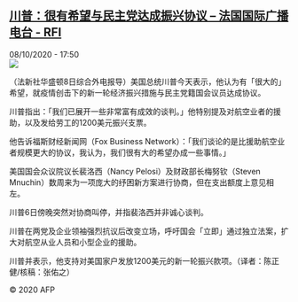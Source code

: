 <!--1602176171000-->
[川普：很有希望与民主党达成振兴协议 – 法国国际广播电台 - RFI](http://www.rfi.fr//cn/contenu/20201008-%E5%B7%9D%E6%99%AE%E5%BE%88%E6%9C%89%E5%B8%8C%E6%9C%9B%E4%B8%8E%E6%B0%91%E4%B8%BB%E5%85%9A%E8%BE%BE%E6%88%90%E6%8C%AF%E5%85%B4%E5%8D%8F%E8%AE%AE)
------

<div>08/10/2020 - 17:50</div><img src="https://s.rfi.fr/media/display/adda372a-097f-11eb-bb99-005056a98db9/w:310/p:16x9/int0021b.201008235001.jpg"><div class="t-content__body u-clearfix"><p>（法新社华盛顿8日综合外电报导）美国总统川普今天表示，他认为有「很大的」希望，就疫情创击下的新一轮经济振兴措施与民主党籍国会议员达成协议。</p><p>    川普指出：「我们已展开一些非常富有成效的谈判。」他特别提及对航空业者的援助，以及发给劳工的1200美元振兴支票。</p><p>    他告诉福斯财经新闻网（Fox Business Network）：「我们谈论的是比援助航空业者规模更大的协议，我认为，我们很有大的希望办成一些事情。」</p><p>    美国国会众议院议长裴洛西（Nancy Pelosi）及财政部长梅努钦（Steven Mnuchin）数周来为一项庞大的纾困新方案进行协商，但在支出额度上意见相左。</p><p>    川普6日傍晚突然对协商叫停，并指裴洛西并非诚心谈判。</p><p>    川普在两党及企业领袖强烈抗议后改变立场，呼吁国会「立即」通过独立法案，扩大对航空从业人员和小型企业的援助。</p><p>    川普并表示，他支持对美国家户发放1200美元的新一轮振兴款项。（译者：陈正健/核稿：张佑之）</p><p></p><p class="t-copyright">© 2020 AFP</p>        </div>
